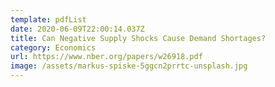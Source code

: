 ```yaml
---
template: pdfList
date: 2020-06-09T22:00:14.037Z
title: Can Negative Supply Shocks Cause Demand Shortages?
category: Economics
url: https://www.nber.org/papers/w26918.pdf
image: /assets/markus-spiske-5ggcn2prrtc-unsplash.jpg
---
```

